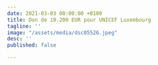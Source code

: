```yaml
---
date: 2021-03-03 00:00:00 +0100
title: Don de 10.200 EUR pour UNICEF Luxembourg
tagline: ''
image: "/assets/media/dsc05526.jpeg"
desc: ''
published: false

---
```

